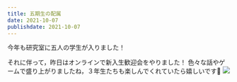 ```yaml
---
title: 五期生の配属
date: 2021-10-07
publishdate: 2021-10-07
---
```

今年も研究室に五人の学生が入りました！

それに伴って，昨日はオンラインで新入生歓迎会をやりました！
色々な話やゲームで盛り上がりましたね，３年生たちも楽しんでくれていたら嬉しいです🤗
![](/images/2021_new_students.jpeg)